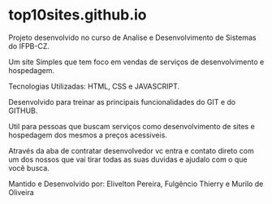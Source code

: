 # top10sites.github.io

Projeto desenvolvido no curso de Analise e Desenvolvimento de Sistemas do IFPB-CZ.

Um site Simples que tem foco em vendas de serviços de desenvolvimento e hospedagem.

Tecnologias Utilizadas: HTML, CSS e JAVASCRIPT.

Desenvolvido para treinar as principais funcionalidades do GIT e do GITHUB.

Util para pessoas que buscam serviços como desenvolvimento de sites e hospedagem dos mesmos a preços acessiveis.

Através da aba de contratar desenvolvedor vc entra e contato direto com um dos nossos que vai tirar todas as suas duvidas
e ajudalo com o que você busca.

Mantido e Desenvolvido por: Elivelton Pereira, Fulgêncio Thierry e Murilo de Oliveira
